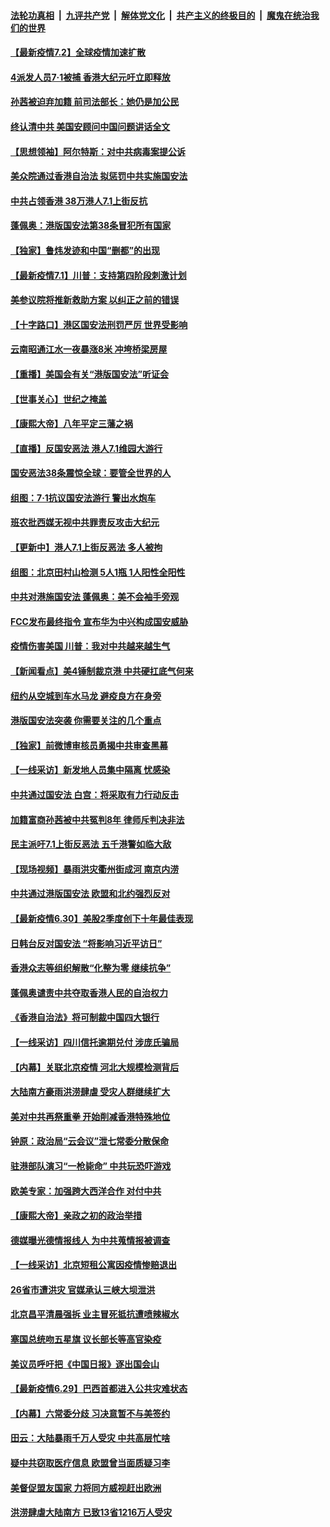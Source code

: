 ####  [法轮功真相](../../../../basic/blob/master/README.md?t=07022031) &nbsp;|&nbsp; [九评共产党](../../../../9ping.md/blob/master/README.md?t=07022031) &nbsp;|&nbsp; [解体党文化](../../../../jtdwh.md/blob/master/README.md?t=07022031)  &nbsp;|&nbsp; [共产主义的终极目的](../../../../gczydzjmd.md/blob/master/README.md?t=07022031) &nbsp;|&nbsp; [魔鬼在统治我们的世界](../../../../mgztzwmdsj.md/blob/master/README.md?t=07022031) 

#### [【最新疫情7.2】全球疫情加速扩散](../pages/nf4514/n12225896.md?t=07022031) 

#### [4派发人员7·1被捕 香港大纪元吁立即释放](../pages/nf4514/n12226695.md?t=07022031) 

#### [孙茜被迫弃加籍 前司法部长：她仍是加公民](../pages/nf4514/n12225823.md?t=07022031) 

#### [终认清中共 美国安顾问中国问题讲话全文](../pages/nf4514/n12225398.md?t=07022031) 

#### [【思想领袖】阿尔特斯：对中共病毒案提公诉](../pages/nf4514/n12132039.md?t=07022031) 

#### [美众院通过香港自治法 拟惩罚中共实施国安法](../pages/nf4514/n12225765.md?t=07022031) 

#### [中共占领香港 38万港人7.1上街反抗](../pages/nf4514/n12225818.md?t=07022031) 

#### [蓬佩奥：港版国安法第38条冒犯所有国家](../pages/nf4514/n12225492.md?t=07022031) 

#### [【独家】鲁炜发迹和中国“删都”的出现](../pages/nf4514/n12210635.md?t=07022031) 

#### [【最新疫情7.1】川普：支持第四阶段刺激计划](../pages/nf4514/n12223137.md?t=07022031) 

#### [美参议院将推新救助方案 以纠正之前的错误](../pages/nf4514/n12224957.md?t=07022031) 

#### [【十字路口】港区国安法刑罚严厉 世界受影响](../pages/nf4514/n12223339.md?t=07022031) 

#### [云南昭通江水一夜暴涨8米 冲垮桥梁房屋](../pages/nf4514/n12224735.md?t=07022031) 

#### [【重播】美国会有关“港版国安法”听证会](../pages/nf4514/n12223128.md?t=07022031) 

#### [【世事关心】世纪之掩盖](../pages/nf4514/n12223498.md?t=07022031) 

#### [【康熙大帝】八年平定三藩之祸](../pages/nf4514/n12138083.md?t=07022031) 

#### [【直播】反国安恶法 港人7.1维园大游行](../pages/nf4514/n12219819.md?t=07022031) 

#### [国安恶法38条震惊全球：要管全世界的人](../pages/nf4514/n12224164.md?t=07022031) 

#### [组图：7·1抗议国安法游行 警出水炮车](../pages/nf4514/n12224043.md?t=07022031) 

#### [班农批西媒无视中共罪责反攻击大纪元](../pages/nf4514/n12222770.md?t=07022031) 

#### [【更新中】港人7.1上街反恶法 多人被拘](../pages/nf4514/n12224126.md?t=07022031) 

#### [组图：北京田村山检测 5人1瓶 1人阳性全阳性](../pages/nf4514/n12222637.md?t=07022031) 

#### [中共对港施国安法 蓬佩奥：美不会袖手旁观](../pages/nf4514/n12223421.md?t=07022031) 

#### [FCC发布最终指令 宣布华为中兴构成国安威胁](../pages/nf4514/n12222824.md?t=07022031) 

#### [疫情伤害美国 川普：我对中共越来越生气](../pages/nf4514/n12223407.md?t=07022031) 

#### [【新闻看点】美4锤制裁京港 中共硬扛底气何来](../pages/nf4514/n12223141.md?t=07022031) 

#### [纽约从空城到车水马龙  避疫良方在身旁](../pages/nf4514/n12221562.md?t=07022031) 

#### [港版国安法突袭 你需要关注的几个重点](../pages/nf4514/n12222881.md?t=07022031) 

#### [【独家】前微博审核员勇揭中共审查黑幕](../pages/nf4514/n12207542.md?t=07022031) 

#### [【一线采访】新发地人员集中隔离 忧感染](../pages/nf4514/n12222406.md?t=07022031) 

#### [中共通过国安法 白宫：将采取有力行动反击](../pages/nf4514/n12222567.md?t=07022031) 

#### [加籍富商孙茜被中共冤判8年 律师斥判决非法](../pages/nf4514/n12222377.md?t=07022031) 

#### [民主派吁7.1上街反恶法 五千港警如临大敌](../pages/nf4514/n12222323.md?t=07022031) 

#### [【现场视频】暴雨洪灾衢州街成河 南京内涝](../pages/nf4514/n12221984.md?t=07022031) 

#### [中共通过港版国安法 欧盟和北约强烈反对](../pages/nf4514/n12222076.md?t=07022031) 

#### [【最新疫情6.30】美股2季度创下十年最佳表现](../pages/nf4514/n12220711.md?t=07022031) 

#### [日韩台反对国安法 “将影响习近平访日”](../pages/nf4514/n12221801.md?t=07022031) 

#### [香港众志等组织解散“化整为零 继续抗争”](../pages/nf4514/n12221597.md?t=07022031) 

#### [蓬佩奥谴责中共夺取香港人民的自治权力](../pages/nf4514/n12222042.md?t=07022031) 

#### [《香港自治法》将可制裁中国四大银行](../pages/nf4514/n12221322.md?t=07022031) 

#### [【一线采访】四川信托逾期兑付 涉庞氏骗局](../pages/nf4514/n12220984.md?t=07022031) 

#### [【内幕】关联北京疫情 河北大规模检测背后](../pages/nf4514/n12219261.md?t=07022031) 

#### [大陆南方豪雨洪涝肆虐 受灾人群继续扩大](../pages/nf4514/n12220499.md?t=07022031) 

#### [美对中共再祭重拳 开始削减香港特殊地位](../pages/nf4514/n12220482.md?t=07022031) 

#### [钟原：政治局“云会议”泄七常委分散保命](../pages/nf4514/n12219887.md?t=07022031) 

#### [驻港部队演习“一枪毙命” 中共玩恐吓游戏](../pages/nf4514/n12220496.md?t=07022031) 

#### [欧美专家：加强跨大西洋合作 对付中共](../pages/nf4514/n12220420.md?t=07022031) 

#### [【康熙大帝】亲政之初的政治举措](../pages/nf4514/n12135604.md?t=07022031) 

#### [德媒曝光德情报线人 为中共蒐情报被调查](../pages/nf4514/n12219959.md?t=07022031) 

#### [【一线采访】北京短租公寓因疫情惨赔退出](../pages/nf4514/n12219505.md?t=07022031) 

#### [26省市遭洪灾 官媒承认三峡大坝泄洪](../pages/nf4514/n12219807.md?t=07022031) 

#### [北京昌平清晨强拆 业主冒死抵抗遭喷辣椒水](../pages/nf4514/n12219118.md?t=07022031) 

#### [塞国总统吻五星旗 议长部长等高官染疫](../pages/nf4514/n12219918.md?t=07022031) 

#### [美议员呼吁把《中国日报》逐出国会山](../pages/nf4514/n12219500.md?t=07022031) 

#### [【最新疫情6.29】巴西首都进入公共灾难状态](../pages/nf4514/n12215001.md?t=07022031) 

#### [【内幕】六常委分歧 习决意暂不与美签约](../pages/nf4514/n12216091.md?t=07022031) 

#### [田云：大陆暴雨千万人受灾 中共高层忙啥](../pages/nf4514/n12218401.md?t=07022031) 

#### [疑中共窃取医疗信息 欧盟曾当面质疑习李](../pages/nf4514/n12219204.md?t=07022031) 

#### [美督促盟友国家 力将同方威视赶出欧洲](../pages/nf4514/n12217695.md?t=07022031) 

#### [洪涝肆虐大陆南方 已致13省1216万人受灾](../pages/nf4514/n12218537.md?t=07022031) 

